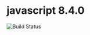 # javascript 8.4.0

![Build Status](https://travis-ci.org/cyber-dojo-languages/javascript-8.4.0.svg?branch=master)
